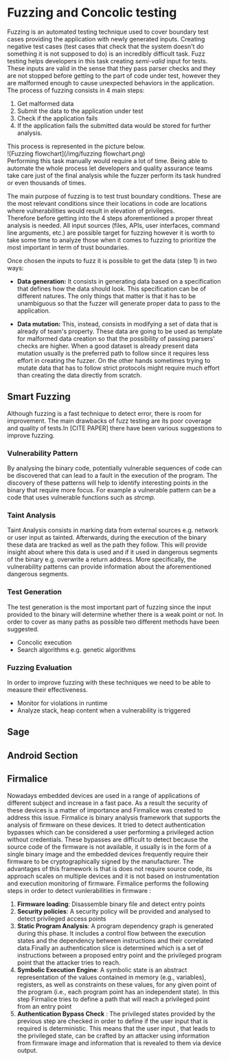 # Fuzzing and Concolic testing

Fuzzing is an automated testing technique used to cover boundary test cases providing the application with newly generated inputs.
Creating negative test cases (test cases that check that the system doesn't do something it is not supposed to do) is an incredibly difficult task.
Fuzz testing helps developers in this task creating _semi-valid_ input for tests.
These inputs are valid in the sense that they pass parser checks and they are not stopped before getting to the part of code under test, however they are malformed enough to cause unexpected behaviors in the application.
The process of fuzzing consists in 4 main steps:
1. Get malformed data  
2. Submit the data to the application under test
3. Check if the application fails
4. If the application fails the submitted data would be stored for further analysis.  

This process is represented in the picture below.   
![Fuzzing flowchart](/img/fuzzing flowchart.png)  
Performing this task manually would require a lot of time.
Being able to automate the whole process let developers and quality assurance teams take care just of the final analysis while the fuzzer perform its task hundred or even thousands of times.

The main purpose of fuzzing is to test trust boundary conditions.
These are the most relevant conditions since their locations in code are locations where vulnerabilities would result in elevation of privileges.  
Therefore before getting into the 4 steps aforementioned a proper threat analysis is needed.
All input sources (files, APIs, user interfaces, command line arguments, etc.) are possible target for fuzzing however it is worth to take some time to analyze those when it comes to fuzzing to prioritize the most important in term of trust boundaries.  

Once chosen the inputs to fuzz it is possible to get the data (step 1) in two ways:
- **Data generation:** It consists in generating data based on a specification that defines how the data should look.
This specification can be of different natures.
The only things that matter is that it has to be unambiguous so that the fuzzer will generate proper data to pass to the application.

- **Data mutation:** This, instead, consists in modifying a set of data that is already of team's property.
These data are going to be used as template for malformed data creation so that the possibility of passing parsers' checks are higher.
When a good dataset is already present data mutation usually is the preferred path to follow since it requires less effort in creating the fuzzer.
On the other hands sometimes trying to mutate data that has to follow strict protocols might require much effort than creating the data directly from scratch.

## Smart Fuzzing
Although fuzzing is a fast technique to detect error, there is room for improvement. The main drawbacks of fuzz testing are its poor coverage and quality of tests.In [CITE PAPER] there have been various suggestions to improve fuzzing.

### Vulnerability Pattern
By analysing the binary code, potentially vulnerable sequences of code can be discovered that can lead to a fault in the execution of the program. The discovery of  these patterns will help to identify interesting points in the binary that require more focus. For example a vulnerable pattern can be a code that uses vulnerable functions such as _strcmp_.

### Taint Analysis
Taint Analysis consists in marking data from external sources e.g. network or user input as tainted. Afterwards, during the execution of the binary these data are tracked as well as the path they follow. This will provide insight about where this data is used and if it used in dangerous  segments of the binary e.g. overwrite a return address. More specifically, the vulnerability patterns can provide information about the aforementioned dangerous segments.

### Test Generation
The test generation is the most important part of fuzzing since the input provided to the binary will determine whether there is a weak point or not. In order to cover as many paths as possible two different methods have been suggested.
  * Concolic execution
  * Search algorithms  e.g. genetic algorithms


### Fuzzing Evaluation
In order to improve fuzzing with these techniques we need to be able to measure their effectiveness.
* Monitor for  violations in runtime
* Analyze stack, heap content when a vulnerability is triggered



## Sage

## Android Section

## Firmalice

Nowadays embedded devices are used in a range of applications of different subject and increase in a fast pace. As a result the security of these devices is a matter of importance and Firmalice was created to address this issue. Firmalice is binary analysis framework that supports the analysis of firmware on these devices. It tried to detect authentication bypasses which can be considered a user performing a privileged action without credentials. These bypasses are difficult to detect because the source code of the firmware is not available, it usually is in the form of a single binary image and the embedded devices frequently require their firmware to be cryptographically signed by the manufacturer. The advantages of this framework is that is does not require source code, its approach scales on multiple devices and it is not based on instrumentation and execution monitoring of firmware. Firmalice performs the following steps in order to detect vunlerabilities in firmware :

1. **Firmware loading**: Disassemble binary file and detect entry points
2. **Security policies**: A security policy will be provided and analysed to detect privileged access points
3. **Static Program Analysis**: A program dependency graph is generated during this phase. It includes a control flow between the execution states and the dependency between instructions and their correlated data.Finally an authentication slice is determined which  is a set of instructions between a proposed entry point and the privileged program point that the attacker tries to reach.
4. **Symbolic Execution Engine**: A symbolic state is an abstract representation of the values contained in memory (e.g., variables), registers, as well as constraints on these values, for any given point of the program (i.e., each program point has an independent state). In this step Firmalice tries to define a path that will reach a privileged point from  an entry point
5. **Authentication Bypass Check** : The privileged states provided by the previous step are checked in order to define if the user input that is required is deterministic. This means that the user input , that leads to the privileged state, can be crafted by an attacker using information from  firmware image and information that is revealed to them via device output.

